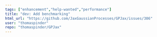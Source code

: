 ```yaml
---
tags: ["enhancement","help-wanted","performance"]
title: "dev: Add benchmarking"
html_url: "https://github.com/JaxGaussianProcesses/GPJax/issues/306"
user: "thomaspinder"
repo: "thomaspinder/GPJax"
---
```


